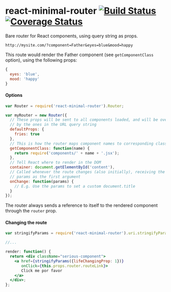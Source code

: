 # react-minimal-router [![Build Status](https://travis-ci.org/skidding/react-minimal-router.svg?branch=master)](https://travis-ci.org/skidding/react-minimal-router) [![Coverage Status](https://coveralls.io/repos/skidding/react-minimal-router/badge.svg?branch=linting-and-coverage)](https://coveralls.io/r/skidding/react-minimal-router?branch=linting-and-coverage)
Bare router for React components, using query string as props.

```
http://mysite.com/?component=Father&eyes=blue&mood=happy
```

This route would render the Father component (see `getComponentClass` option),
using the following props:

```js
{
  eyes: 'blue',
  mood: 'happy'
}
```

#### Options

```js
var Router = require('react-minimal-router').Router;

var myRouter = new Router({
  // These props will be sent to all components loaded, and will be overridden
  // by the ones in the URL query string
  defaultProps: {
    fries: true
  },
  // This is how the router maps component names to corresponding classes
  getComponentClass: function(name) {
    return require('components/' + name + '.jsx');
  },
  // Tell React where to render in the DOM
  container: document.getElementById('content'),
  // Called whenever the route changes (also initially), receiving the parsed
  // params as the first argument
  onChange: function(params) {
    // E.g. Use the params to set a custom document.title
  }
});
```

The router always sends a reference to itself to the rendered component through
the `router` prop.

#### Changing the route

```jsx
var stringifyParams = require('react-minimal-router').uri.stringifyParams;

//...

render: function() {
  return <div className="serious-component">
    <a href={stringifyParams({lifeChangingProp: 1})}
       onClick={this.props.router.routeLink}>
       Click me por favor
    </a>
  </div>;
};
```
